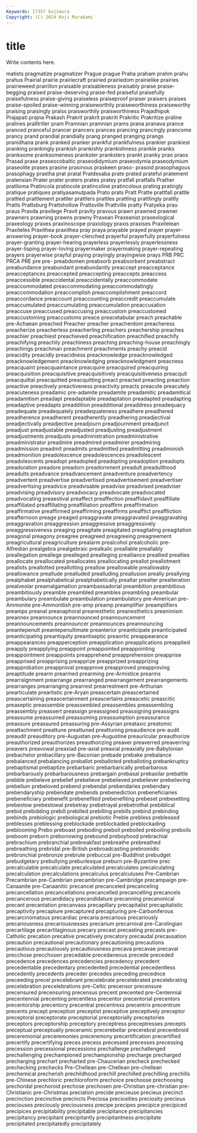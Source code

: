 ```yaml
---
Keywords: 17357 kojimura
Copyright: (C) 2024 Koji Murakami
---
```


# title

Write contents here.



matists pragmatize pragmatizer Prague prague Praha praham
prahm prahu prahus Prairial prairie prairiecraft prairied prairiedom prairielike prairies
prairieweed prairillon praisable praisableness praisably praise praise-begging praised praise-deserving praise-fed
praiseful praisefully praisefulness praise-giving praiseless praiseproof praiser praisers praises praise-spoiled
praise-winning praiseworthily praiseworthiness praiseworthy praising praisingly praiss praisworthily praisworthiness Prajadhipok
Prajapati prajna Prakash Prakrit prakrit prakriti Prakritic Prakritize praline pralines
pralltriller pram Pramnian pramnian prams prana pranava prance pranced pranceful
prancer prancers prances prancing prancingly prancome prancy prand prandial prandially
prang pranged pranging prangs pranidhana prank pranked pranker prankful prankfulness
prankier prankiest pranking prankingly prankish prankishly prankishness prankle pranks pranksome
pranksomeness prankster pranksters prankt pranky prao praos Prasad prase praseocobaltic
praseodidymium praseodymia praseodymium praseolite prases prasine prasinous praskeen praso- prasoid
prasophagous prasophagy prastha prat pratal Pratdesaba prate prated prateful pratement
pratensian Prater prater praters prates pratey pratfall pratfalls Prather pratiloma
Pratincola pratincole pratincoline pratincolous prating pratingly pratique pratiques pratiyasamutpada Prato
prats Pratt Pratte prattfall prattle prattled prattlement prattler prattlers prattles
prattling prattlingly prattly Pratts Prattsburg Prattshollow Prattsville Prattville pratty Pratyeka
prau praus Pravda pravilege Pravit pravity pravous prawn prawned prawner
prawners prawning prawns prawny Praxean Praxeanist praxeological praxeology praxes praxinoscope
praxiology praxis praxises Praxitelean Praxiteles Praxithea praxithea pray praya prayable
prayed prayer prayer-answering prayer-book prayer-clenched prayerful prayerfully prayerfulness prayer-granting prayer-hearing
prayerless prayerlessly prayerlessness prayer-lisping prayer-loving prayermaker prayermaking prayer-repeating prayers prayerwise
prayful praying prayingly prayingwise prays PRB PRC PRCA PRE pre
pre- preabdomen preabsorb preabsorbent preabstract preabundance preabundant preabundantly preaccept preacceptance
preacceptances preaccepted preaccepting preaccepts preaccess preaccessible preaccidental preaccidentally preaccommodate preaccommodated
preaccommodating preaccommodatingly preaccommodation preaccomplish preaccomplishment preaccord preaccordance preaccount preaccounting preaccredit
preaccumulate preaccumulated preaccumulating preaccumulation preaccusation preaccuse preaccused preaccusing preaccustom preaccustomed
preaccustoming preaccustoms preace preacetabular preach preachable pre-Achaean preached Preacher preacher
preacherdom preacheress preacherize preacherless preacherling preachers preachership preaches preachier preachiest
preachieved preachification preachified preachify preachifying preachily preachiness preaching preaching-house preachingly
preachings preachman preachment preachments preachy preacid preacidity preacidly preacidness preacknowledge
preacknowledged preacknowledgement preacknowledging preacknowledgment preacness preacquaint preacquaintance preacquire preacquired preacquiring
preacquisition preacquisitive preacquisitively preacquisitiveness preacquit preacquittal preacquitted preacquitting preact preacted
preacting preaction preactive preactively preactiveness preactivity preacts preacute preacutely preacuteness
preadamic pre-adamite preadamite preadamitic preadamitical preadamitism preadapt preadaptable preadaptation preadapted
preadapting preadaptive preadapts preaddition preadditional preaddress preadequacy preadequate preadequately preadequateness
preadhere preadhered preadherence preadherent preadherently preadhering preadjectival preadjectivally preadjective preadjourn
preadjournment preadjunct preadjust preadjustable preadjusted preadjusting preadjustment preadjustments preadjusts preadministration
preadministrative preadministrator preadmire preadmired preadmirer preadmiring preadmission preadmit preadmits preadmitted
preadmitting preadmonish preadmonition preadolescence preadolescences preadolescent preadolescents preadopt preadopted preadopting
preadoption preadopts preadoration preadore preadorn preadornment preadult preadulthood preadults preadvance
preadvancement preadventure preadvertency preadvertent preadvertise preadvertised preadvertisement preadvertiser preadvertising preadvice
preadvisable preadvise preadvised preadviser preadvising preadvisory preadvocacy preadvocate preadvocated preadvocating
preaestival preaffect preaffection preaffidavit preaffiliate preaffiliated preaffiliating preaffiliation preaffirm preaffirmation
preaffirmative preaffirmed preaffirming preaffirms preafflict preaffliction preafternoon preage preaged preaggravate
preaggravated preaggravating preaggravation preaggression preaggressive preaggressively preaggressiveness preaging preagitate preagitated
preagitating preagitation preagonal preagony preagree preagreed preagreeing preagreement preagricultural preagriculture
prealarm prealcohol prealcoholic pre-Alfredian prealgebra prealgebraic prealkalic preallable preallably preallegation
preallege prealleged prealleging prealliance preallied preallies preallocate preallocated preallocates preallocating
preallot preallotment preallots preallotted preallotting preallow preallowable preallowably preallowance preallude
prealluded prealluding preallusion preally preallying prealphabet prealphabetical prealphabetically prealtar prealter
prealteration prealveolar preamalgamation preambassadorial preambition preambitious preambitiously preamble preambled preambles
preambling preambular preambulary preambulate preambulation preambulatory pre-American pre-Ammonite pre-Ammonitish pre-amp
preamp preamplifier preamplifiers preamps preanal preanaphoral preanesthetic preanesthetics preanimism preannex
preannounce preannounced preannouncement preannouncements preannouncer preannounces preannouncing preantepenult preantepenultimate preanterior
preanticipate preanticipated preanticipating preantiquity preantiseptic preaortic preappearance preappearances preapperception preapplication
preapplications preapplied preapply preapplying preappoint preappointed preappointing preappointment preappoints preapprehend
preapprehension preapprise preapprised preapprising preapprize preapprized preapprizing preapprobation preapproval preapprove
preapproved preapproving preaptitude prearm prearmed prearming pre-Armistice prearms prearraignment prearrange
prearranged prearrangement prearrangements prearranges prearranging prearrest prearrestment pre-Arthurian prearticulate preartistic
pre-Aryan preascertain preascertained preascertaining preascertainment preascertains preascetic preascitic preaseptic preassemble
preassembled preassembles preassembling preassembly preassert preassign preassigned preassigning preassigns preassume
preassumed preassuming preassumption preassurance preassure preassured preassuring pre-Assyrian preataxic preatomic
preattachment preattune preattuned preattuning preaudience pre-audit preaudit preauditory pre-Augustan pre-Augustine
preauricular preauthorize preauthorized preauthorizes preauthorizing preaver preaverred preaverring preavers preavowal
preaxiad pre-axial preaxial preaxially pre-Babylonian prebachelor prebacillary pre-Baconian prebade prebake
prebalance prebalanced prebalancing preballot preballoted preballoting prebankruptcy prebaptismal prebaptize prebarbaric
prebarbarically prebarbarous prebarbarously prebarbarousness prebargain prebasal prebasilar prebattle prebble prebeleve
prebelief prebelieve prebelieved prebeliever prebelieving prebellum prebeloved prebend prebendal prebendaries
prebendary prebendaryship prebendate prebends prebenediction prebeneficiaries prebeneficiary prebenefit prebenefited prebenefiting
prebeset prebesetting prebestow prebestowal prebetray prebetrayal prebetrothal prebiblical prebid prebidding
prebill prebilled prebilling prebills prebind prebinding prebinds prebiologic prebiological prebiotic
Preble prebless preblessed preblesses preblessing preblockade preblockaded preblockading preblooming Prebo
preboast preboding preboil preboiled preboiling preboils preboom preborn preborrowing prebound
preboyhood prebrachial prebrachium prebranchial prebreakfast prebreathe prebreathed prebreathing prebridal pre-British
prebroadcasting prebromidic prebronchial prebronze prebrute prebuccal pre-Buddhist prebudget prebudgetary prebullying
preburlesque preburn pre-Byzantine prec precalculable precalculate precalculated precalculates precalculating precalculation
precalculations precalculus precalculuses Pre-Cambrian Precambrian pre-Cambrian precambrian pre-Cambridge precampaign pre-Canaanite
pre-Canaanitic precancel precanceled precanceling precancellation precancellations precancelled precancelling precancels precancerous
precandidacy precandidature precanning precanonical precant precantation precanvass precapillary precapitalist precapitalistic
precaptivity precapture precaptured precapturing pre-Carboniferous precarcinomatous precardiac precaria precarious precariously
precariousness precariousnesses precarium precarnival pre-Carolingian precartilage precartilaginous precary precast precasting
precasts pre-Catholic precation precative precatively precatory precaudal precausation precaution precautional
precautionary precautioning precautions precautious precautiously precautiousness precava precavae precaval precchose
precchosen precedable precedaneous precede preceded precedence precedences precedencies precedency precedent
precedentable precedentary precedented precedential precedentless precedently precedents preceder precedes preceding
precednce preceeding precel precelebrant precelebrate precelebrated precelebrating precelebration precelebrations pre-Celtic
precensor precensure precensured precensuring precensus precent precented pre-Centennial precentennial precenting
precentless precentor precentorial precentors precentorship precentory precentral precentress precentrix precentrum
precents precept preception preceptist preceptive preceptively preceptor preceptoral preceptorate preceptorial
preceptorially preceptories preceptors preceptorship preceptory preceptress preceptresses precepts preceptual preceptually
preceramic precerebellar precerebral precerebroid preceremonial preceremonies preceremony precertification precertified precertify
precertifying preces precess precessed precesses precessing precession precessional precessions prechallenge
prechallenged prechallenging prechampioned prechampionship precharge precharged precharging prechart precharted pre-Chaucerian
precheck prechecked prechecking prechecks Pre-Chellean pre-Chellean pre-chellean prechemical precherish prechildhood
prechill prechilled prechilling prechills pre-Chinese prechloric prechloroform prechoice prechoose prechoosing
prechordal prechoroid prechose prechosen pre-Christian pre-christian pre-Christianic pre-Christmas preciation precide
precieuse precieux precinct precinction precinctive precincts Preciosa preciosities preciosity precious
preciouses preciously preciousness precipe precipes precipice precipiced precipices precipitability precipitable
precipitance precipitancies precipitancy precipitant precipitantly precipitantness precipitate precipitated precipitatedly precipitately
